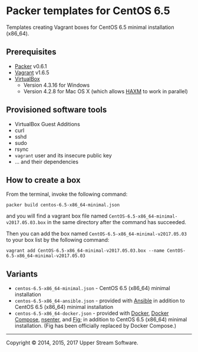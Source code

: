 # Packer templates for CentOS 6.5

Templates creating Vagrant boxes for CentOS 6.5 minimal installation (x86_64).

## Prerequisites

* [Packer] v0.6.1
* [Vagrant] v1.6.5
* [VirtualBox]
	* Version 4.3.16 for Windows
	* Version 4.2.8 for Mac OS X (which allows [HAXM] to work in parallel)

[Packer]: https://www.packer.io/ "Packer by HashiCorp"
[Vagrant]: https://www.vagrantup.com/ "Vagrant"
[VirtualBox]: https://www.virtualbox.org/ "Oracle VM VirtualBox"
[HAXM]: https://software.intel.com/en-us/android/articles/intel-hardware-accelerated-execution-manager
        "Intel&reg; Hardware Accelerated Execution Manager"

## Provisioned software tools

* VirtualBox Guest Additions
* curl
* sshd
* sudo
* rsync
* `vagrant` user and its insecure public key
* ... and their dependencies

## How to create a box

From the terminal, invoke the following command:

	packer build centos-6.5-x86_64-minimal.json

and you will find a vagrant box file named `CentOS-6.5-x86_64-minimal-v2017.05.03.box`
in the same directory after the command has succeeded.

Then you can add the box named `CentOS-6.5-x86_64-minimal-v2017.05.03` to your box list
by the following command:

	vagrant add CentOS-6.5-x86_64-minimal-v2017.05.03.box --name CentOS-6.5-x86_64-minimal-v2017.05.03

## Variants

* `centos-6.5-x86_64-minimal.json` - CentOS 6.5 (x86_64) minimal installation
* `centos-6.5-x86_64-ansible.json` - provided with [Ansible]
  in addition to CentOS 6.5 (x86_64) minimal installation
* `centos-6.5-x86_64-docker.json` - provided with [Docker], [Docker Compose], [nsenter], and [Fig];
  in addition to CentOS 6.5 (x86_64) minimal installation.
  (Fig has been officially replaced by Docker Compose.) 

[Ansible]: http://www.ansible.com/home "Ansible is Simple IT Automation"
[Docker]: https://www.docker.com/ "Docker - Build, Ship and Run Any App, Anywhere"
[Docker Compose]: https://docs.docker.com/compose/ "Docker Compose - Docker Documentation"
[Fig]: http://www.fig.sh/ "Fig | Fast, isolated development environments using Docker"
[nsenter]: https://github.com/jpetazzo/nsenter

- - -

Copyright &copy; 2014, 2015, 2017 Upper Stream Software.
